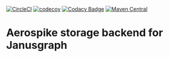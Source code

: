 [![CircleCI](https://circleci.com/gh/Playtika/aerospike-janusgraph-storage-backend.svg?style=shield&circle-token=2abe3b0bc221b8c608f5d1f825f621e4a5ea6902)](https://circleci.com/gh/Playtika/aerospike-janusgraph-storage-backend/tree/develop)
[![codecov](https://codecov.io/gh/Playtika/aerospike-janusgraph-storage-backend/branch/develop/graph/badge.svg)](https://codecov.io/gh/Playtika/aerospike-janusgraph-storage-backend)
[![Codacy Badge](https://api.codacy.com/project/badge/Grade/76d508c67fc04544bc7270140ca8be26)](https://www.codacy.com/app/PlaytikaCodacy/aerospike-janusgraph-storage-backend?utm_source=github.com&amp;utm_medium=referral&amp;utm_content=Playtika/aerospike-janusgraph-storage-backend&amp;utm_campaign=Badge_Grade)
[![Maven Central](https://maven-badges.herokuapp.com/maven-central/com.playtika.janusgraph/aerospike-storage-backend/badge.svg)](https://maven-badges.herokuapp.com/maven-central/com.playtika.janusgraph/aerospike-storage-backend)

# Aerospike storage backend for Janusgraph
